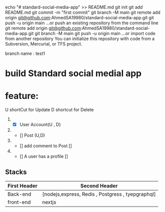 echo "# standard-social-media-app" >> README.md
git init
git add README.md
git commit -m "first commit"
git branch -M main
git remote add origin git@github.com:AhmedSA19980/standard-social-media-app.git
git push -u origin main
…or push an existing repository from the command line
git remote add origin git@github.com:AhmedSA19980/standard-social-media-app.git
git branch -M main
git push -u origin main
…or import code from another repository
You can initialize this repository with code from a Subversion, Mercurial, or TFS project.


branch name : test1

# build Standard social medial app

# feature:

U shortCut for Update
D shortcut for Delete

1. - [x]  User Account(U , D) 
2. - [] Post (U,D)
3. - [] add comment to Post []
4. - [] A user has a profile []


## Stacks

| First Header  | Second Header |
| ------------- | ------------- |
| Back-end  | [nodejs,express, Redis , Postgress , tyepgraphql]  |
| front-end  | nextjs |

